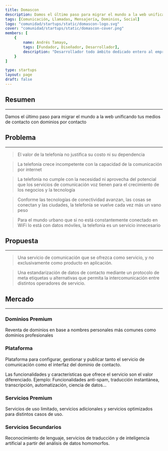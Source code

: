 ```yaml
---
title: Domascon
description: Damos el último paso para migrar el mundo a la web unificando tus medios de contacto con dominios por contacto
tags: [Comunicación, Llamadas, Mensajería, Dominios, Social]
logo: "comunidad/startups/static/domascon-logo.svg"
cover: "comunidad/startups/static/domascon-cover.png"
members: [
    {
        name: Andrés Tamayo, 
        tags: [Fundador, Diseñador, Desarrollador],
        description: "Desarrollador todo ámbito dedicado entero al emprendedurismo, enfocado en emprendimientos de impacto y de tipo comunitario, con múltiples experiencias en emergentes, en ventas y con casi 5 años en prototipación."
    }
]

type: startups
layout: page
draft: false
---
```


## Resumen
---

Damos el último paso para migrar el mundo a la web unificando tus medios de contacto con dominios por contacto

## Problema
---

> El valor de la telefonía no justifica su costo ni su dependencia

> La telefonía crece incompetente con la capacidad de la comunicación por internet

> La telefonía no cumple con la necesidad ni aprovecha del potencial que los servicios de comunicación voz tienen para el crecimiento de los negocios y la tecnología

> Conforme las tecnologías de conectividad avanzan, las cosas se conectan y las ciudades, la telefonía se vuelve cada vez más un vano peso

> Para el mundo urbano que si no está constantemente conectado en WiFi lo está con datos móviles, la telefonía es un servicio innecesario

## Propuesta
---

> Una servicio de comunicación que se ofrezca como servicio, y no exclusivamente como producto en aplicación.

> Una estandarización de datos de contacto mediante un protocolo de meta etiquetas u alternativas que permita la intercomunicación entre distintos operadores de servicio.

## Mercado
---

### Dominios Premium

Reventa de dominios en base a nombres personales más comunes como dominios profesionales

### Plataforma

Plataforma para configurar, gestionar y publicar tanto el servicio de comunicación como el interfaz del dominio de contacto.

Las funcionalidades y características que ofrece el servicio son el valor diferenciado. Ejemplo: Funcionalidades anti-spam, traducción instantánea, transcripción, automatización, ciencia de datos...

### Servicios Premium

Servicios de uso limitado, servicios adicionales y servicios optimizados para distintos casos de uso.

### Servicios Secundarios

Reconocimiento de lenguaje, servicios de traducción y de inteligencia artificial a partir del análisis de datos homomorfos.
